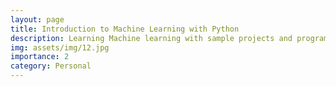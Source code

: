 ```yaml
---
layout: page
title: Introduction to Machine Learning with Python
description: Learning Machine learning with sample projects and programs.
img: assets/img/12.jpg
importance: 2
category: Personal
---
```

